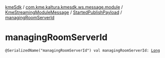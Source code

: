 [kmeSdk](../../../index.md) / [com.kme.kaltura.kmesdk.ws.message.module](../../index.md) / [KmeStreamingModuleMessage](../index.md) / [StartedPublishPayload](index.md) / [managingRoomServerId](./managing-room-server-id.md)

# managingRoomServerId

`@SerializedName("managingRoomServerId") val managingRoomServerId: `[`Long`](https://kotlinlang.org/api/latest/jvm/stdlib/kotlin/-long/index.html)
